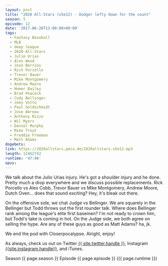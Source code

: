 ```yaml
---
layout: post
title: "2020 All-Stars (s5e12) - Dodger lefty down for the count"
season: 5
episode: 12
date: '2017-06-26T12:00:00+00:00'
tags:
  - Fantasy Baseball
  - MLB
  - deep league
  - 2020 All-Stars
  - Julio Urias
  - Alex Wood
  - Jose Berrios
  - Rick Porcello
  - Trevor Bauer
  - Mike Montgomery
  - Andrew Moore
  - Homer Bailey
  - Brad Peacock
  - Cody Bellinger
  - Joey Votto
  - Paul Goldschmidt
  - Jose Abreau
  - Anthony Rizzo
  - Wil Myers
  - Daniel Murphy
  - Mike Trout
  - Freddie Freeman
  - Matt Adams
dogebets:
link: https://2020allstars.pmia.de/2020allstars-s5e12.mp3
length: 12462742
runtime: '47:46'
opus: 
---
```

We talk about the Julio Urias injury.  He's got a shoulder injury and he done.  Pretty much a drop everywhere and we discuss possible replacements.  Rick Porcello vs Alex Cobb, Trevor Bauer vs Mike Montgomery, Andrew Moore, Dutch Oven... does that sound exciting?  Hey, it's bleak out there.  

On the offensive side, we chat Judge vs Bellinger.  We are squarely in the Bellinger but Todd throws out the first rounder talk.  Where does Bellinger rank among the league's elite first basemen?  I'm not ready to crown him, but Todd's take is coming in hot.  On the Judge side, we both agree on selling the hype.  Are any of these guys as good as Matt Adams?  ha, jk.  

We end the pod with Closerpocalypse.  Alright, enjoy!  

As always, check us out on Twitter [{{ site.twitter.handle }}]({{site.twitter.url}}), Instagram [{{site.instagram.handle}}]({{site.instagram.url}}), and iTunes.  

Season {{ page.season }} Episode {{ page.episode }} ({{ page.runtime }})  
